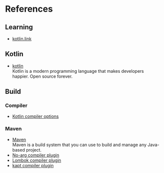 # References

## Learning

- [kotlin.link](https://kotlin.link/)

## Kotlin

- [kotlin](https://kotlinlang.org/)
  <br/>Kotlin is a modern programming language that makes developers happier. Open source forever.

## Build

### Compiler

- [Kotlin compiler options](https://kotlinlang.org/docs/compiler-reference.html)

### Maven

- [Maven](https://kotlinlang.org/docs/maven.html)
  <br/>Maven is a build system that you can use to build and manage any Java-based project.
- [No-arg compiler plugin](https://kotlinlang.org/docs/no-arg-plugin.html)
- [Lombok compiler plugin](https://kotlinlang.org/docs/lombok.html)
- [kapt compiler plugin](https://kotlinlang.org/docs/kapt.html)